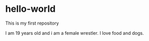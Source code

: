 # hello-world
This is my first repository

I am 19 years old and i am a female wrestler. I love food and dogs. 
